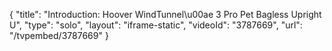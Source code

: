 {
    "title": "Introduction: Hoover WindTunnel\u00ae 3 Pro Pet Bagless Upright U",
    "type": "solo",
    "layout": "iframe-static",
    "videoId": "3787669",
    "url": "\/tvpembed\/3787669"
}